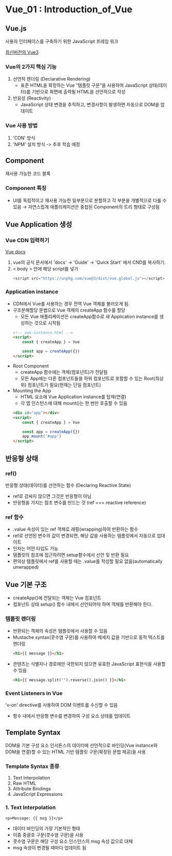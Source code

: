 # Vue_01 : Introduction_of_Vue

## Vue.js
사용자 인터페이스를 구축하기 위한 JavaScript 프레임 워크

[최신버전의 Vue3](https://vuejs.org/)

### Vue의 2가지 핵심 기능
1. 선언적 렌더링 (Declarative Rendering)
    - 표준 HTML을 확장하는 Vue “템플릿 구문”을 사용하여 JavaScript 상태(데이터)를 기반으로 화면에 출력될 HTML을 선언적으로 작성
2. 반응성 (Reactivity)
    - JavaScript 상태 변경을 추적하고, 변경사항이 발생하면 자동으로 DOM을 업데이트

### Vue 사용 방법
1. 'CDN' 방식 
2. 'NPM' 설치 방식
    -> 추후 학습 예정

## Component
재사용 가능한 코드 블록
### Component 특징
- UI를 독립적이고 재사용 가능한 일부분으로 분할하고 각 부분을 개별적으로 다룰 수 있음
    → 자연스럽게 애플리케이션은 중첩된 Component의 트리 형태로 구성됨

## Vue Application 생성
### Vue CDN 입력하기
[Vue docs](https://vuejs.org/guide/quick-start.html)

1. vue의 공식 문서에서 'docs' -> 'Guide' -> 'Quick Start' 에서 CND를 복사하기.
2. < body > 안에 해당 script를 넣기
    ```javascript
    <script src="https://unpkg.com/vue@3/dist/vue.global.js"></script>
    ```

### Application instance
- CDN에서 Vue를 사용하는 경우 전역 Vue 객체를 불러오게 됨.
- 구조분해할당 문법으로 Vue 객체의 createApp 함수를 할당
    - 모든 Vue 애플리케이션은 createApp함수로 새 Application instance를 생성하는 것으로 시작됨
    ```html
    <!-- vue-isntance.html -->
    <script>
        const { createApp } = Vue

        const app = createApp({})
    </script>
    ```
- Root Component
    - createApp 함수에는 객체(컴포넌트)가 전달됨
    - 모든 App에는 다른 컴포넌트들을 하위 컴포넌트로 포함할 수 있는 Root(최상위) 컴포넌트가 필요(현재는 단일 컴포넌트)
- Mounting the App
    - HTML 요소에 Vue Application instance를 탑재(연결)
    - 각 앱 인스턴스에 대해 mount()는 한 번만 호출할 수 있음
    ```html
    <div id="app"></div>
    <script>
        const { createApp } = Vue

        const app = createApp({})
        app.mount('#app')
    </script>
    ```

## 반응형 상태
### ref()
반응형 상태(데이터)를 선언하는 함수
(Declaring Reactive State)
- ref로 감싸지 않으면 그것은 반응형이 아님
- 반응형을 가지는 참조 변수를 만드는 것 (ref === reactive reference)
### ref 함수
- .value 속성이 있는 ref 객체로 래핑(wrapping)하여 반환하는 함수
- ref로 선언된 변수의 값이 변경되면, 해당 값을 사용하는 템플릿에서 자동으로 업데이트
- 인자는 어떤 타입도 가능
- 템플릿의 참조에 접근하려면 setup함수에서 선언 및 반환 필요
- 편의상 템플릿에서 ref를 사용할 때는 .value를 작성할 필요 없음(automatically unwrapped)

## Vue 기본 구조
- createApp()에 전달되는 객체는 Vue 컴포넌트
- 컴포넌트 상태 setup() 함수 내에서 선언되어야 하며 객체를 반환해야 한다.
### 템플릿 렌더링
- 반환되는 객체의 속성은 템플릿에서 사용할 수 있음
- Mustache syntax(콧수염 구문)를 사용하여 메세지 값을 기반으로 동적 텍스트를 렌더링
    ```html
    <h1>{{ message }}</h1>
    ```
- 콘텐츠는 식별자나 경로에만 국한되지 않으면 유효한 JavaScript 표현식을 사용할 수 있음
    ```html
    <h1>{{ message.split('').reverse().join() }}</h1>
    ```
### Event Listeners in Vue
'v-on' directive를 사용하여 DOM 이벤트를 수신할 수 있음
- 함수 내에서 반응형 변수를 변경하여 구성 요소 상태를 업데이트

## Template Syntax
DOM을 기본 구성 요소 인서튼스의 데이터에 선언적으로 바인딩(Vue instance와 DOM을 연결)할 수 있는 HTML 기반 템플릿 구문(확장된 문법 제공)을 사용

### Template Syntax 종류
1. Text Interpolation
2. Raw HTML
3. Attribute Bindings
4. JavaScript Expressions

### 1. Text Interpolation
```
<p>Message: {{ msg }}</p>
```
- 데이터 바인딩의 가장 기본적인 형태
- 이중 중괄호 구문(콧수염 구문)을 사용
- 콧수염 구문은 해당 구성 요소 인스턴스의 msg 속성 값으로 대체
- msg 속성이 변경될 때마다 업데이트 됨